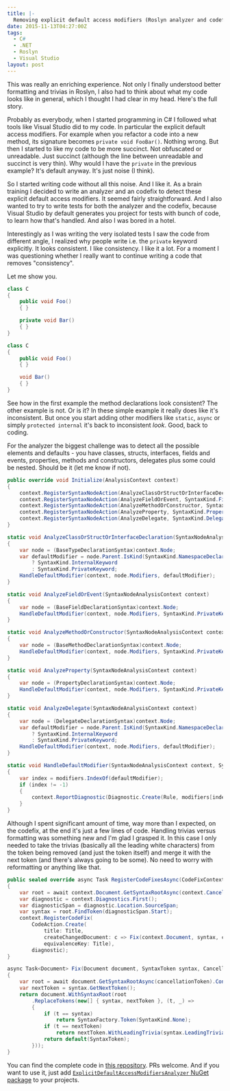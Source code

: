 ```yaml
---
title: |-
  Removing explicit default access modifiers (Roslyn analyzer and codefix)
date: 2015-11-13T04:27:00Z
tags:
  - C#
  - .NET
  - Roslyn
  - Visual Studio
layout: post
---
```

This was really an enriching experience. Not only I finally understood better formatting and trivias in Roslyn, I also had to think about what my code looks like in general, which I thought I had clear in my head. Here's the full story.

<!-- excerpt -->

Probably as everybody, when I started programming in C# I followed what tools like Visual Studio did to my code. In particular the explicit default access modifiers. For example when you refactor a code into a new method, its signature becomes `private void FooBar()`. Nothing wrong. But then I started to like my code to be more succinct. Not obfuscated or unreadable. Just succinct (although the line between unreadable and succinct is very thin). Why would I have the `private` in the previous example? It's default anyway. It's just noise (I think).

So I started writing code without all this noise. And I like it. As a brain training I decided to write an analyzer and an codefix to detect these explicit default access modifiers. It seemed fairly straightforward. And I also wanted to try to write tests for both the analyzer and the codefix, because Visual Studio by default generates you project for tests with bunch of code, to learn how that's handled. And also I was bored in a hotel.

Interestingly as I was writing the very isolated tests I saw the code from different angle, I realized why people write i.e. the `private` keyword explicitly. It looks consistent. I like consistency. I like it a lot. For a moment I was questioning whether I really want to continue writing a code that removes "consistency".

Let me show you.

```csharp
class C
{
	public void Foo()
	{ }

	private void Bar()
	{ }
}
```


```csharp
class C
{
	public void Foo()
	{ }

	void Bar()
	{ }
}
```

See how in the first example the method declarations look consistent? The other example is not. Or is it? In these simple example it really does like it's inconsistent. But once you start adding other modifiers like `static`, `async` or simply `protected internal` it's back to inconsistent _look_. Good, back to coding.

For the analyzer the biggest challenge was to detect all the possible elements and defaults - you have classes, structs, interfaces, fields and events, properties, methods and constructors, delegates plus some could be nested. Should be it (let me know if not).

```csharp
public override void Initialize(AnalysisContext context)
{
	context.RegisterSyntaxNodeAction(AnalyzeClassOrStructOrInterfaceDeclaration, SyntaxKind.ClassDeclaration, SyntaxKind.StructDeclaration, SyntaxKind.InterfaceDeclaration, SyntaxKind.EnumDeclaration);
	context.RegisterSyntaxNodeAction(AnalyzeFieldOrEvent, SyntaxKind.FieldDeclaration, SyntaxKind.EventFieldDeclaration);
	context.RegisterSyntaxNodeAction(AnalyzeMethodOrConstructor, SyntaxKind.MethodDeclaration, SyntaxKind.ConstructorDeclaration);
	context.RegisterSyntaxNodeAction(AnalyzeProperty, SyntaxKind.PropertyDeclaration);
	context.RegisterSyntaxNodeAction(AnalyzeDelegate, SyntaxKind.DelegateDeclaration);
}

static void AnalyzeClassOrStructOrInterfaceDeclaration(SyntaxNodeAnalysisContext context)
{
	var node = (BaseTypeDeclarationSyntax)context.Node;
	var defaultModifier = node.Parent.IsKind(SyntaxKind.NamespaceDeclaration)
		? SyntaxKind.InternalKeyword
		: SyntaxKind.PrivateKeyword;
	HandleDefaultModifier(context, node.Modifiers, defaultModifier);
}

static void AnalyzeFieldOrEvent(SyntaxNodeAnalysisContext context)
{
	var node = (BaseFieldDeclarationSyntax)context.Node;
	HandleDefaultModifier(context, node.Modifiers, SyntaxKind.PrivateKeyword);
}

static void AnalyzeMethodOrConstructor(SyntaxNodeAnalysisContext context)
{
	var node = (BaseMethodDeclarationSyntax)context.Node;
	HandleDefaultModifier(context, node.Modifiers, SyntaxKind.PrivateKeyword);
}

static void AnalyzeProperty(SyntaxNodeAnalysisContext context)
{
	var node = (PropertyDeclarationSyntax)context.Node;
	HandleDefaultModifier(context, node.Modifiers, SyntaxKind.PrivateKeyword);
}

static void AnalyzeDelegate(SyntaxNodeAnalysisContext context)
{
	var node = (DelegateDeclarationSyntax)context.Node;
	var defaultModifier = node.Parent.IsKind(SyntaxKind.NamespaceDeclaration)
		? SyntaxKind.InternalKeyword
		: SyntaxKind.PrivateKeyword;
	HandleDefaultModifier(context, node.Modifiers, defaultModifier);
}

static void HandleDefaultModifier(SyntaxNodeAnalysisContext context, SyntaxTokenList modifiers, SyntaxKind defaultModifier)
{
	var index = modifiers.IndexOf(defaultModifier);
	if (index != -1)
	{
		context.ReportDiagnostic(Diagnostic.Create(Rule, modifiers[index].GetLocation()));
	}
}
```

Although I spent significant amount of time, way more than I expected, on the codefix, at the end it's just a few lines of code. Handling trivias versus formatting was something new and I'm glad I grasped it. In this case I only needed to take the trivias (basically all the leading white characters) from the token being removed (and just the token itself) and merge it with the next token (and there's always going to be some). No need to worry with reformatting or anything like that.

```csharp
public sealed override async Task RegisterCodeFixesAsync(CodeFixContext context)
{
	var root = await context.Document.GetSyntaxRootAsync(context.CancellationToken).ConfigureAwait(false);
	var diagnostic = context.Diagnostics.First();
	var diagnosticSpan = diagnostic.Location.SourceSpan;
	var syntax = root.FindToken(diagnosticSpan.Start);
	context.RegisterCodeFix(
		CodeAction.Create(
			title: Title,
			createChangedDocument: c => Fix(context.Document, syntax, c),
			equivalenceKey: Title),
		diagnostic);
}

async Task<Document> Fix(Document document, SyntaxToken syntax, CancellationToken cancellationToken)
{
	var root = await document.GetSyntaxRootAsync(cancellationToken).ConfigureAwait(false);
	var nextToken = syntax.GetNextToken();
	return document.WithSyntaxRoot(root
		.ReplaceTokens(new[] { syntax, nextToken }, (t, _) =>
		{
			if (t == syntax)
				return SyntaxFactory.Token(SyntaxKind.None);
			if (t == nextToken)
				return nextToken.WithLeadingTrivia(syntax.LeadingTrivia.AddRange(nextToken.LeadingTrivia));
			return default(SyntaxToken);
		}));
}
```

You can find the complete code in [this repository][1]. PRs welcome. And if you want to use it, just add [`ExplicitDefaultAccessModifiersAnalyzer` NuGet package][2] to your projects.

[1]: https://github.com/cincuranet/ExplicitDefaultAccessModifiersAnalyzer
[2]: http://www.nuget.org/packages/ExplicitDefaultAccessModifiersAnalyzer